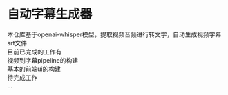 # 自动字幕生成器
本仓库基于openai-whisper模型，提取视频音频进行转文字，自动生成视频字幕srt文件  
目前已完成的工作有  
视频到字幕pipeline的构建  
基本的前端ui的构建  
待完成工作  
...  
